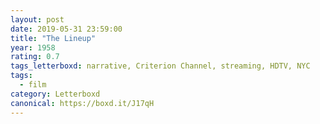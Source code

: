 ```yaml
---
layout: post 
date: 2019-05-31 23:59:00
title: "The Lineup"
year: 1958
rating: 0.7
tags_letterboxd: narrative, Criterion Channel, streaming, HDTV, NYC
tags:
  - film
category: Letterboxd
canonical: https://boxd.it/J17qH
---
```

